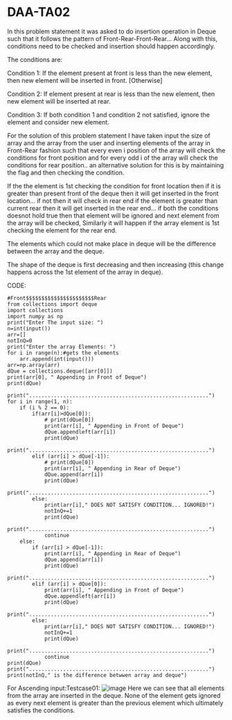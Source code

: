 # DAA-TA02
In this problem statement it was asked to do insertion operation in Deque such that it follows the pattern of Front-Rear-Front-Rear... 
Along with this, conditions need to be checked and insertion should happen accordingly.

The conditions are: 

Condition 1: If the element present at front is less than the new element, then new element
will be inserted in front. [Otherwise]

Condition 2: If element present at rear is less than the new element, then new element will
be inserted at rear.

Condition 3: If both condition 1 and condition 2 not satisfied, ignore the element and
consider new element.

For the solution of this problem statement I have taken input the size of array and the array from the user and inserting elements of the array in Front-Rear fashion such that every even i position of the array will check the conditions for front position and for every odd i of the array will check the conditions for rear position.. an alternative solution for this is by maintaining the flag and then checking the condition.

If the the element is 1st checking the condition for front location then if it is greater than present front of the deque then it will get inserted in the front location... if not then it will check in rear end if the element is greater than current rear then it will get inserted in the rear end... if both the conditions doesnot hold true then that element will be ignored and next element from the array will be checked, Similarly it will happen if the array element is 1st checking the element for the rear end.

The elements which could not make place in deque will be the difference between the array and the deque.

The shape of the deque is first decreasing and then increasing (this change happens across the 1st element of the array in deque).


CODE:
```
#Front$$$$$$$$$$$$$$$$$$$$$$Rear
from collections import deque
import collections
import numpy as np
print("Enter The input size: ")
n=int(input())
arr=[]
notInQ=0
print("Enter the array Elements: ")
for i in range(n):#gets the elements
    arr.append(int(input()))
arr=np.array(arr)
dQue = collections.deque([arr[0]])
print(arr[0], " Appending in Front of Deque")
print(dQue)

print("..........................................................")
for i in range(1, n):
    if (i % 2 == 0):
        if(arr[i]>dQue[0]):
            # print(dQue[0])
            print(arr[i], " Appending in Front of Deque")
            dQue.appendleft(arr[i])
            print(dQue)
            print("..........................................................")
        elif (arr[i] > dQue[-1]):
            # print(dQue[0])
            print(arr[i], " Appending in Rear of Deque")
            dQue.append(arr[i])
            print(dQue)
            print("..........................................................")
        else:
            print(arr[i]," DOES NOT SATISFY CONDITION... IGNORED!")
            notInQ+=1
            print(dQue)
            print("..........................................................")
            continue
    else:
        if (arr[i] > dQue[-1]):
            print(arr[i], " Appending in Rear of Deque")
            dQue.append(arr[i])
            print(dQue)
            print("..........................................................")
        elif (arr[i] > dQue[0]):
            print(arr[i], " Appending in Front of Deque")
            dQue.appendleft(arr[i])
            print(dQue)
            print("..........................................................")
        else:
            print(arr[i]," DOES NOT SATISFY CONDITION... IGNORED!")
            notInQ+=1
            print(dQue)
            print("..........................................................")
            continue
print(dQue)
print("..........................................................")
print(notInQ," is the difference betwwen array and deque")
```

For Ascending input:Testcase01: 
![image](https://user-images.githubusercontent.com/91412980/203615400-fe50b507-de54-4d7d-b442-6fd6395d924b.png)
Here we can see that all elements from the array are inserted in the deque. None of the element gets ignored as every next element is greater than the previous element which ultimately satisfies the conditions.

